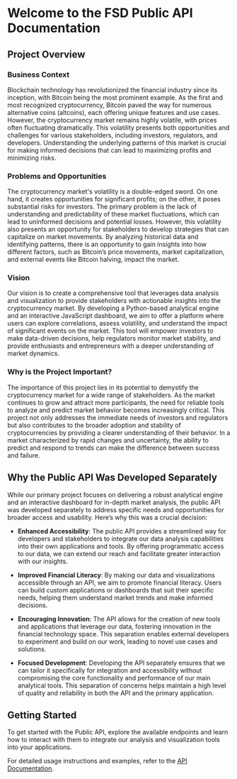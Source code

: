 # Welcome to the FSD Public API Documentation

## Project Overview

### Business Context

Blockchain technology has revolutionized the financial industry since its inception, with Bitcoin being the most prominent example. As the first and most recognized cryptocurrency, Bitcoin paved the way for numerous alternative coins (altcoins), each offering unique features and use cases. However, the cryptocurrency market remains highly volatile, with prices often fluctuating dramatically. This volatility presents both opportunities and challenges for various stakeholders, including investors, regulators, and developers. Understanding the underlying patterns of this market is crucial for making informed decisions that can lead to maximizing profits and minimizing risks.

### Problems and Opportunities

The cryptocurrency market's volatility is a double-edged sword. On one hand, it creates opportunities for significant profits; on the other, it poses substantial risks for investors. The primary problem is the lack of understanding and predictability of these market fluctuations, which can lead to uninformed decisions and potential losses. However, this volatility also presents an opportunity for stakeholders to develop strategies that can capitalize on market movements. By analyzing historical data and identifying patterns, there is an opportunity to gain insights into how different factors, such as Bitcoin’s price movements, market capitalization, and external events like Bitcoin halving, impact the market.

### Vision

Our vision is to create a comprehensive tool that leverages data analysis and visualization to provide stakeholders with actionable insights into the cryptocurrency market. By developing a Python-based analytical engine and an interactive JavaScript dashboard, we aim to offer a platform where users can explore correlations, assess volatility, and understand the impact of significant events on the market. This tool will empower investors to make data-driven decisions, help regulators monitor market stability, and provide enthusiasts and entrepreneurs with a deeper understanding of market dynamics.

### Why is the Project Important?

The importance of this project lies in its potential to demystify the cryptocurrency market for a wide range of stakeholders. As the market continues to grow and attract more participants, the need for reliable tools to analyze and predict market behavior becomes increasingly critical. This project not only addresses the immediate needs of investors and regulators but also contributes to the broader adoption and stability of cryptocurrencies by providing a clearer understanding of their behavior. In a market characterized by rapid changes and uncertainty, the ability to predict and respond to trends can make the difference between success and failure.

## Why the Public API Was Developed Separately

While our primary project focuses on delivering a robust analytical engine and an interactive dashboard for in-depth market analysis, the public API was developed separately to address specific needs and opportunities for broader access and usability. Here’s why this was a crucial decision:

- **Enhanced Accessibility**: The public API provides a streamlined way for developers and stakeholders to integrate our data analysis capabilities into their own applications and tools. By offering programmatic access to our data, we can extend our reach and facilitate greater interaction with our insights.

- **Improved Financial Literacy**: By making our data and visualizations accessible through an API, we aim to promote financial literacy. Users can build custom applications or dashboards that suit their specific needs, helping them understand market trends and make informed decisions.

- **Encouraging Innovation**: The API allows for the creation of new tools and applications that leverage our data, fostering innovation in the financial technology space. This separation enables external developers to experiment and build on our work, leading to novel use cases and solutions.

- **Focused Development**: Developing the API separately ensures that we can tailor it specifically for integration and accessibility without compromising the core functionality and performance of our main analytical tools. This separation of concerns helps maintain a high level of quality and reliability in both the API and the primary application.

## Getting Started

To get started with the Public API, explore the available endpoints and learn how to interact with them to integrate our analysis and visualization tools into your applications.



For detailed usage instructions and examples, refer to the [API Documentation](./api/overview.md).